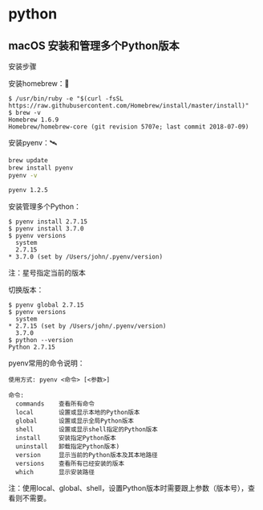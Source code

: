 # python

## macOS 安装和管理多个Python版本

安装步骤

安装homebrew：🚀

```shell
$ /usr/bin/ruby -e "$(curl -fsSL https://raw.githubusercontent.com/Homebrew/install/master/install)"
$ brew -v
Homebrew 1.6.9
Homebrew/homebrew-core (git revision 5707e; last commit 2018-07-09)
```

安装pyenv：🛰

``` bash
brew update
brew install pyenv
pyenv -v

pyenv 1.2.5
```

安装管理多个Python：

```shell
$ pyenv install 2.7.15
$ pyenv install 3.7.0
$ pyenv versions
  system
  2.7.15
* 3.7.0 (set by /Users/john/.pyenv/version)
```

注：星号指定当前的版本

切换版本：

```shell
$ pyenv global 2.7.15
$ pyenv versions
  system
* 2.7.15 (set by /Users/john/.pyenv/version)
  3.7.0
$ python --version
Python 2.7.15
```

pyenv常用的命令说明：

```text
使用方式: pyenv <命令> [<参数>]

命令:
  commands    查看所有命令
  local       设置或显示本地的Python版本
  global      设置或显示全局Python版本
  shell       设置或显示shell指定的Python版本
  install     安装指定Python版本
  uninstall   卸载指定Python版本)
  version     显示当前的Python版本及其本地路径
  versions    查看所有已经安装的版本
  which       显示安装路径

```

注：使用local、global、shell，设置Python版本时需要跟上参数（版本号），查看则不需要。
